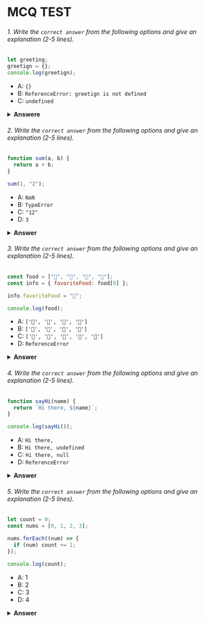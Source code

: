 
<h1>MCQ TEST</h1>
</div>

###### 1. Write the `correct answer` from the following options and give an explanation (2-5 lines).

```javascript
let greeting;
greetign = {};
console.log(greetign);
```

- A: `{}`
- B: `ReferenceError: greetign is not defined`
- C: `undefined`

<details><summary><b>Answere </b></summary>
<p>

Answer: A

<i>This output represents an empty JavaScript object, which is enclosed in curly braces {}. The code successfully assigns an empty object to the greeting variable and then displays it in the console using console.log()</i>

</p>
</details>

###### 2. Write the `correct answer` from the following options and give an explanation (2-5 lines).

```javascript
function sum(a, b) {
  return a + b;
}

sum(1, "2");
```

- A: `NaN`
- B: `TypeError`
- C: `"12"`
- D: `3`

<details><summary><b>Answer</b></summary>
<p>

Answer: c

<i>To fix this and ensure that a and b are treated as numbers, you should explicitly convert b to a number before performing the addition. You can use the parseInt or parseFloat function to achieve this.</i>

</p>
</details>

###### 3. Write the `correct answer` from the following options and give an explanation (2-5 lines).

```javascript
const food = ["🍕", "🍫", "🥑", "🍔"];
const info = { favoriteFood: food[0] };

info.favoriteFood = "🍝";

console.log(food);
```

- A: `['🍕', '🍫', '🥑', '🍔']`
- B: `['🍝', '🍫', '🥑', '🍔']`
- C: `['🍝', '🍕', '🍫', '🥑', '🍔']`
- D: `ReferenceError`

<details><summary><b>Answer</b></summary>
<p>

Answer: A

<i>The critical point to understand is that when the info.favoriteFood property is assigned the value "🍝", it doesn't affect the food array in any way. The food array remains unchanged, and the elements in the food array are not modified. Therefore, the correct answer is option A, which represents the original contents of the food array.
</i>

</p>
</details>

###### 4. Write the `correct answer` from the following options and give an explanation (2-5 lines).

```javascript
function sayHi(name) {
  return `Hi there, ${name}`;
}

console.log(sayHi());
```

- A: `Hi there,`
- B: `Hi there, undefined`
- C: `Hi there, null`
- D: `ReferenceError`

<details><summary><b>Answer</b></summary>
<p>

 Answer: B

<i>In the code you've provided, you've defined a function sayHi(name) that takes one parameter name and returns a greeting string. However, when you call the sayHi() function in console.log(sayHi());, you do not provide an argument for the name parameter. This will result in an error because the function expects a name argument.</i>

</p>
</details>

###### 5. Write the `correct answer` from the following options and give an explanation (2-5 lines).

```javascript
let count = 0;
const nums = [0, 1, 2, 3];

nums.forEach((num) => {
  if (num) count += 1;
});

console.log(count);
```

- A: 1
- B: 2
- C: 3
- D: 4

<details><summary><b>Answer</b></summary>
<p>

 Answer: C

<i>The output is 3 because there are three truthy values (1, 2, and 3) in the nums array, and the count variable has been incremented for each of them.</i>

</p>
</details>
